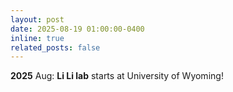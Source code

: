 ```yaml
---
layout: post
date: 2025-08-19 01:00:00-0400
inline: true
related_posts: false
---
```


**2025**
Aug: **Li Li lab** starts at University of Wyoming!
